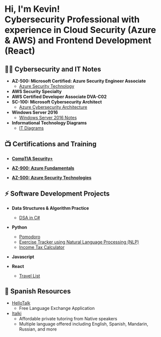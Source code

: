 <h1>Hi, I'm Kevin! <br/><a>Cybersecurity Professional </a>
  with experience in Cloud Security (Azure & AWS) and Frontend Development (React)</h1>

<h2>👨‍💻 Cybersecurity and IT Notes </h2>

- <b>AZ-500: Microsoft Certified: Azure Security Engineer Associate</b>
  - [Azure Security Technology](https://github.com/earkevin11/Azure-Security-Technologies)
- <b>AWS Security Specialty</b>
- <b>AWS Certified Developer Associate DVA-C02 </b>
- <b>SC-100: Microsoft Cybersecurity Architect</b>
  - [Azure Cybersecurity Architecture]()
- <b>Windows Server 2016</b>
  - [Windows Server 2016 Notes](https://github.com/earkevin11/Windows-Server-2016)
- <b> Informational Technology Diagrams </b>
  - [IT Diagrams](https://github.com/earkevin11/IT-Diagrams/blob/main/README.md)
  
  

<h2>📺 Certifications and Training </h2>
  
  - <b>[CompTIA Security+](https://www.credly.com/badges/5ca58ace-fda1-4e86-b83f-9e4aae9e3191?source=linked_in_profile)</b>
  
  - <b>[AZ-900: Azure Fundamentals](https://learn.microsoft.com/api/credentials/share/en-us/KevinEar-2742/D7A87322DAEAADE7?sharingId=F07ADFC78BE53963)</b>
  
  - <b>[AZ-500: Azure Security Technologies](https://learn.microsoft.com/api/credentials/share/en-us/KevinEar-2742/8C273DE4AB982FA4?sharingId=F07ADFC78BE53963) </b>


  
<h2> ⚡ Software Development Projects </h2>

- <b>Data Structures & Algorithm Practice </b>
  - [DSA in C#]()
  
- <b>Python</b> 
  - [Pomodoro](https://github.com/earkevin11/Pomodoro)
  - [Exercise Tracker using Natural Language Processing (NLP)](https://github.com/earkevin11/ExerciseTracker_NLP)
  - [Income Tax Calculator](https://github.com/earkevin11/IncomeTaxCalculator)
 
- <b>Javascript</b>


- <b>React</b>
  - [Travel List](https://github.com/earkevin11/React-05-travel-list)
 
<h2> 🔭 Spanish Resources </h2>

  - [HelloTalk](https://www.hellotalk.com/?lang=en)
    - Free Language Exchange Application 
  - [Italki](https://www.italki.com/)
    - Affordable private tutoring from Native speakers
    - Multiple language offered including English, Spanish, Mandarin, Russian, and more
 

<!--
**joshmadakor1/joshmadakor1** is a ✨ _special_ ✨ repository because its `README.md` (this file) appears on your GitHub profile.

Here are some ideas to get you started:

- 🔭 I’m currently working on ...
- 🌱 I’m currently learning ...
- 👯 I’m looking to collaborate on ...
- 🤔 I’m looking for help with ...
- 💬 Ask me about ...
- 📫 How to reach me: ...
- 😄 Pronouns: ...
- ⚡ Fun fact: ...
-->
